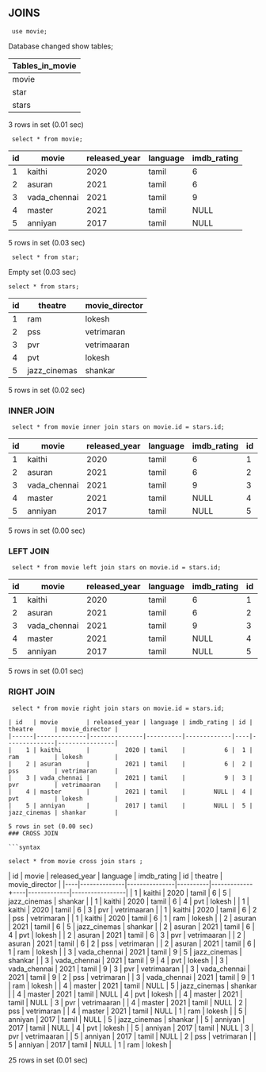 ## JOINS
```syntax
 use movie;
 ```
Database changed
show tables;

| Tables_in_movie |
|-----------------|
| movie           |
| star            |
| stars           |

3 rows in set (0.01 sec)

```syntax
 select * from movie;
 ```

| id | movie        | released_year | language | imdb_rating |
|----|--------------|---------------|----------|-------------|
|  1 | kaithi       |          2020 | tamil    |           6 |
|  2 | asuran       |          2021 | tamil    |           6 |
|  3 | vada_chennai |          2021 | tamil    |           9 |
|  4 | master       |          2021 | tamil    |        NULL |
|  5 | anniyan      |          2017 | tamil    |        NULL |

5 rows in set (0.03 sec)

```syntax
 select * from star;
 ```
Empty set (0.03 sec)
```syntax
select * from stars;
```

| id | theatre      | movie_director |
|----|--------------|----------------|
|  1 | ram          | lokesh         |
|  2 | pss          | vetrimaran     |
|  3 | pvr          | vetrimaaran    |
|  4 | pvt          | lokesh         |
|  5 | jazz_cinemas | shankar        |

5 rows in set (0.02 sec)
### INNER JOIN
```syntax
 select * from movie inner join stars on movie.id = stars.id;
 ```

| id | movie        | released_year | language | imdb_rating | id | theatre      | movie_director |
|----|--------------|---------------|----------|-------------|----|--------------|----------------|
|  1 | kaithi       |          2020 | tamil    |           6 |  1 | ram          | lokesh         |
|  2 | asuran       |          2021 | tamil    |           6 |  2 | pss          | vetrimaran     |
|  3 | vada_chennai |          2021 | tamil    |           9 |  3 | pvr          | vetrimaaran    |
|  4 | master       |          2021 | tamil    |        NULL |  4 | pvt          | lokesh         |
|  5 | anniyan      |          2017 | tamil    |        NULL |  5 | jazz_cinemas | shankar        |

5 rows in set (0.00 sec)
### LEFT JOIN
```syntax
 select * from movie left join stars on movie.id = stars.id;
 ```

| id | movie        | released_year | language | imdb_rating | id   | theatre      | movie_director |
|----|--------------|---------------|----------|-------------|------|--------------|----------------|
|  1 | kaithi       |          2020 | tamil    |           6 |    1 | ram          | lokesh         |
|  2 | asuran       |          2021 | tamil    |           6 |    2 | pss          | vetrimaran     |
|  3 | vada_chennai |          2021 | tamil    |           9 |    3 | pvr          | vetrimaaran    |
|  4 | master       |          2021 | tamil    |        NULL |    4 | pvt          | lokesh         |
|  5 | anniyan      |          2017 | tamil    |        NULL |    5 | jazz_cinemas | shankar        |

5 rows in set (0.01 sec)
### RIGHT JOIN
```syntax
 select * from movie right join stars on movie.id = stars.id;

| id   | movie        | released_year | language | imdb_rating | id | theatre      | movie_director |
|------|--------------|---------------|----------|-------------|----|--------------|----------------|
|    1 | kaithi       |          2020 | tamil    |           6 |  1 | ram          | lokesh         |
|    2 | asuran       |          2021 | tamil    |           6 |  2 | pss          | vetrimaran     |
|    3 | vada_chennai |          2021 | tamil    |           9 |  3 | pvr          | vetrimaaran    |
|    4 | master       |          2021 | tamil    |        NULL |  4 | pvt          | lokesh         |
|    5 | anniyan      |          2017 | tamil    |        NULL |  5 | jazz_cinemas | shankar        |

5 rows in set (0.00 sec)
### CROSS JOIN

```syntax

select * from movie cross join stars ;
```

| id | movie        | released_year | language | imdb_rating | id | theatre      | movie_director |
|----|--------------|---------------|----------|-------------+----|-------------|-----------------|
|  1 | kaithi       |          2020 | tamil    |           6 |  5 | jazz_cinemas | shankar        |
|  1 | kaithi       |          2020 | tamil    |           6 |  4 | pvt          | lokesh         |
|  1 | kaithi       |          2020 | tamil    |           6 |  3 | pvr          | vetrimaaran    |
|  1 | kaithi       |          2020 | tamil    |           6 |  2 | pss          | vetrimaran     |
|  1 | kaithi       |          2020 | tamil    |           6 |  1 | ram          | lokesh         |
|  2 | asuran       |          2021 | tamil    |           6 |  5 | jazz_cinemas | shankar        |
|  2 | asuran       |          2021 | tamil    |           6 |  4 | pvt          | lokesh         |
|  2 | asuran       |          2021 | tamil    |           6 |  3 | pvr          | vetrimaaran    |
|  2 | asuran       |          2021 | tamil    |           6 |  2 | pss          | vetrimaran     |
|  2 | asuran       |          2021 | tamil    |           6 |  1 | ram          | lokesh         |
|  3 | vada_chennai |          2021 | tamil    |           9 |  5 | jazz_cinemas | shankar        |
|  3 | vada_chennai |          2021 | tamil    |           9 |  4 | pvt          | lokesh         |
|  3 | vada_chennai |          2021 | tamil    |           9 |  3 | pvr          | vetrimaaran    |
|  3 | vada_chennai |          2021 | tamil    |           9 |  2 | pss          | vetrimaran     |
|  3 | vada_chennai |          2021 | tamil    |           9 |  1 | ram          | lokesh         |
|  4 | master       |          2021 | tamil    |        NULL |  5 | jazz_cinemas | shankar        |
|  4 | master       |          2021 | tamil    |        NULL |  4 | pvt          | lokesh         |
|  4 | master       |          2021 | tamil    |        NULL |  3 | pvr          | vetrimaaran    |
|  4 | master       |          2021 | tamil    |        NULL |  2 | pss          | vetrimaran     |
|  4 | master       |          2021 | tamil    |        NULL |  1 | ram          | lokesh         |
|  5 | anniyan      |          2017 | tamil    |        NULL |  5 | jazz_cinemas | shankar        |
|  5 | anniyan      |          2017 | tamil    |        NULL |  4 | pvt          | lokesh         |
|  5 | anniyan      |          2017 | tamil    |        NULL |  3 | pvr          | vetrimaaran    |
|  5 | anniyan      |          2017 | tamil    |        NULL |  2 | pss          | vetrimaran     |
|  5 | anniyan      |          2017 | tamil    |        NULL |  1 | ram          | lokesh         |

25 rows in set (0.01 sec)
